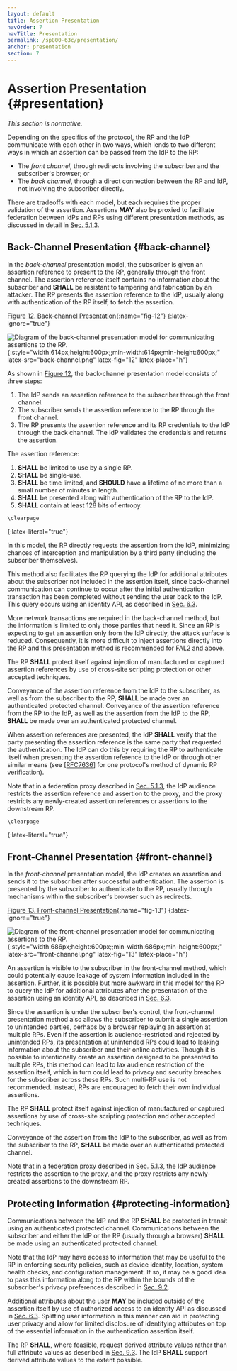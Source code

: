 ```yaml
---
layout: default
title: Assertion Presentation
navOrder: 7
navTitle: Presentation
permalink: /sp800-63c/presentation/
anchor: presentation
section: 7
---
```


# Assertion Presentation {#presentation}

*This section is normative.*

 Depending on the specifics of the protocol, the RP and the IdP communicate with each other in two ways, which lends to two different ways in which an assertion can be passed from the IdP to the RP:

 - The *front channel*, through redirects involving the subscriber and the subscriber's browser; or
 - The *back channel*, through a direct connection between the RP and IdP, not involving the subscriber directly.

There are tradeoffs with each model, but each requires the proper validation of the assertion. Assertions **MAY** also be proxied to facilitate federation between IdPs and RPs using different presentation methods, as discussed in detail in [Sec. 5.1.3](sec5_federation.md#proxied).

## Back-Channel Presentation {#back-channel}

In the *back-channel* presentation model, the subscriber is given an assertion reference to present to the RP, generally through the front channel. The assertion reference itself contains no information about the subscriber and **SHALL** be resistant to tampering and fabrication by an attacker. The RP presents the assertion reference to the IdP, usually along with authentication of the RP itself, to fetch the assertion.

[Figure 12. Back-channel Presentation](sec7_presentation.md#fig-63cSec7-Figure1){:name="fig-12"}
{:latex-ignore="true"}

![Diagram of the back-channel presentation model for communicating assertions to the RP.]({{site.baseurl}}/{{page.collection}}/media/back-channel.png 'Back-channel Presentation'){:style="width:614px;height:600px;;min-width:614px;min-height:600px;" latex-src="back-channel.png" latex-fig="12" latex-place="h"}

As shown in [Figure 12](sec7_presentation.md#fig-12), the back-channel presentation model consists of three steps:

1. The IdP sends an assertion reference to the subscriber through the front channel.
2. The subscriber sends the assertion reference to the RP through the front channel.
3. The RP presents the assertion reference and its RP credentials to the IdP through the back channel. The IdP validates the credentials and returns the assertion.

The assertion reference:

 1. **SHALL** be limited to use by a single RP.
 2. **SHALL** be single-use.
 3. **SHALL** be time limited, and **SHOULD** have a lifetime of no more than a small number of minutes in length.
 4. **SHALL** be presented along with authentication of the RP to the IdP.
 5. **SHALL** contain at least 128 bits of entropy.

~~~
\clearpage
~~~
{:latex-literal="true"}

In this model, the RP directly requests the assertion from the IdP, minimizing chances of interception and manipulation by a third party (including the subscriber themselves).

This method also facilitates the RP querying the IdP for additional attributes about the subscriber not included in the assertion itself, since back-channel communication can continue to occur after the initial authentication transaction has been completed without sending the user back to the IdP. This query occurs using an identity API, as described in [Sec. 6.3](sec6_assertions.md#s-identity-api).

More network transactions are required in the back-channel method, but the information is limited to only those parties that need it. Since an RP is expecting to get an assertion only from the IdP directly, the attack surface is reduced. Consequently, it is more difficult to inject assertions directly into the RP and this presentation method is recommended for FAL2 and above.

The RP **SHALL** protect itself against injection of manufactured or captured assertion references by use of cross-site scripting protection or other accepted techniques.

Conveyance of the assertion reference from the IdP to the subscriber, as well as from the subscriber to the RP, **SHALL** be made over an authenticated protected channel. Conveyance of the assertion reference from the RP to the IdP, as well as the assertion from the IdP to the RP, **SHALL** be made over an authenticated protected channel.

When assertion references are presented, the IdP **SHALL** verify that the party presenting the assertion reference is the same party that requested the authentication. The IdP can do this by requiring the RP to authenticate itself when presenting the assertion reference to the IdP or through other similar means (see [[RFC7636]](references.md#ref-RFC7636) for one protocol's method of dynamic RP verification).

Note that in a federation proxy described in [Sec. 5.1.3](sec5_federation.md#proxied), the IdP audience restricts the assertion reference and assertion to the proxy, and the proxy restricts any newly-created assertion references or assertions to the downstream RP.

~~~
\clearpage
~~~
{:latex-literal="true"}

## Front-Channel Presentation {#front-channel}

In the *front-channel* presentation model, the IdP creates an assertion and sends it to the subscriber after successful authentication. The assertion is presented by the subscriber to authenticate to the RP, usually through mechanisms within the subscriber's browser such as redirects.

[Figure 13. Front-channel Presentation](sec7_presentation.md#fig-13){:name="fig-13"}
{:latex-ignore="true"}

![Diagram of the front-channel presentation model for communicating assertions to the RP.]({{site.baseurl}}/{{page.collection}}/media/front-channel.png 'Front-channel Presentation'){:style="width:686px;height:600px;;min-width:686px;min-height:600px;" latex-src="front-channel.png" latex-fig="13" latex-place="h"}

An assertion is visible to the subscriber in the front-channel method, which could potentially cause leakage of system information included in the assertion. Further, it is possible but more awkward in this model for the RP to query the IdP for additional attributes after the presentation of the assertion using an identity API, as described in [Sec. 6.3](sec6_assertions.md#s-identity-api).

Since the assertion is under the subscriber's control, the front-channel presentation method also allows the subscriber to submit a single assertion to unintended parties, perhaps by a browser replaying an assertion at multiple RPs. Even if the assertion is audience-restricted and rejected by unintended RPs, its presentation at unintended RPs could lead to leaking information about the subscriber and their online activities. Though it is possible to intentionally create an assertion designed to be presented to multiple RPs, this method can lead to lax audience restriction of the assertion itself, which in turn could lead to privacy and security breaches for the subscriber across these RPs. Such multi-RP use is not recommended. Instead, RPs are encouraged to fetch their own individual assertions.

The RP **SHALL** protect itself against injection of manufactured or captured assertions by use of cross-site scripting protection and other accepted techniques. 

Conveyance of the assertion from the IdP to the subscriber, as well as from the subscriber to the RP, **SHALL** be made over an authenticated protected channel.

Note that in a federation proxy described in [Sec. 5.1.3](sec5_federation.md#proxied), the IdP audience restricts the assertion to the proxy, and the proxy restricts any newly-created assertions to the downstream RP.

## Protecting Information {#protecting-information}

Communications between the IdP and the RP **SHALL** be protected in transit using an authenticated protected channel. Communications between the subscriber and either the IdP or the RP (usually through a browser) **SHALL** be made using an authenticated protected channel.

Note that the IdP may have access to information that may be useful to the RP in enforcing security policies, such as device identity, location, system health checks, and configuration management. If so, it may be a good idea to pass this information along to the RP within the bounds of the subscriber's privacy preferences described in [Sec. 9.2](sec9_privacy.md#notice).

Additional attributes about the user **MAY** be included outside of the assertion itself by use of authorized access to an identity API as discussed in [Sec. 6.3](sec6_assertions.md#s-identity-api). Splitting user information in this manner can aid in protecting user privacy and allow for limited disclosure of identifying attributes on top of the essential information in the authentication assertion itself.

The RP **SHALL**, where feasible, request derived attribute values rather than full attribute values as described in [Sec. 9.3](sec9_privacy.md#minimization). The IdP **SHALL** support derived attribute values to the extent possible.
